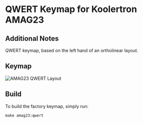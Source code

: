 # QWERT Keymap for Koolertron AMAG23

## Additional Notes
QWERT keymap, based on the left hand of an ortholinear layout.

## Keymap

![AMAG23 QWERT Layout](https://i.imgur.com/fiDUo77.png)

## Build

To build the factory keymap, simply run:

    make amag23:qwert
